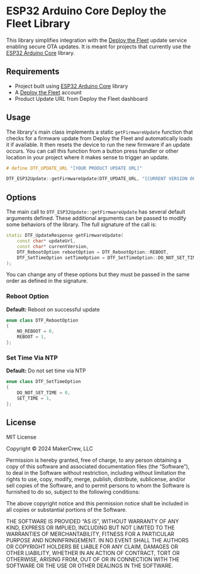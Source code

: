 # ESP32 Arduino Core Deploy the Fleet Library

This library simplifies integration with the [Deploy the Fleet](https://deploythefleet.io) update service enabling secure OTA updates. It is meant for projects that currently use the [ESP32 Arduino Core](https://github.com/espressif/arduino-esp32) library.

## Requirements

  * Project built using [ESP32 Arduino Core](https://github.com/espressif/arduino-esp32) library
  * A [Deploy the Fleet](https://deploythefleet.io/docs/create-account/) account
  * Product Update URL from Deploy the Fleet dashboard

## Usage

The library's main class implements a static `getFirmwareUpdate` function that checks for a firmware update from Deploy the Fleet and automatically loads it if available. It then resets the device to run the new firmware if an update occurs. You can call this function from a button press handler or other location in your project where it makes sense to trigger an update.

```cpp
# define DTF_UPDATE_URL "[YOUR PRODUCT UPDATE URL]"

DTF_ESP32Update::getFirmwareUpdate(DTF_UPDATE_URL, "[CURRENT VERSION OF YOUR FIRMWARE]");
```

## Options

The main call to `DTF_ESP32Update::getFirmwareUpdate` has several default arguments defined. These additional arguments 
can be passed to modify some behaviors of the library. The full signature of the call is:

```cpp
static DTF_UpdateResponse getFirmwareUpdate(
    const char* updateUrl, 
    const char* currentVersion, 
    DTF_RebootOption rebootOption = DTF_RebootOption::REBOOT, 
    DTF_SetTimeOption setTimeOption = DTF_SetTimeOption::DO_NOT_SET_TIME
);   
```

You can change any of these options but they must be passed in the same order as defined in the signature.

### Reboot Option
**Default:** Reboot on successful update

```cpp
enum class DTF_RebootOption
{
    NO_REBOOT = 0,
    REBOOT = 1,
};
```

### Set Time Via NTP
**Default:** Do not set time via NTP

```cpp
enum class DTF_SetTimeOption
{
    DO_NOT_SET_TIME = 0,
    SET_TIME = 1,
};
```

## License
MIT License

Copyright © 2024 MakerCrew, LLC

Permission is hereby granted, free of charge, to any person obtaining a copy of this software and associated documentation files (the “Software”), to deal in the Software without restriction, including without limitation the rights to use, copy, modify, merge, publish, distribute, sublicense, and/or sell copies of the Software, and to permit persons to whom the Software is furnished to do so, subject to the following conditions:

The above copyright notice and this permission notice shall be included in all copies or substantial portions of the Software.

THE SOFTWARE IS PROVIDED “AS IS”, WITHOUT WARRANTY OF ANY KIND, EXPRESS OR IMPLIED, INCLUDING BUT NOT LIMITED TO THE WARRANTIES OF MERCHANTABILITY, FITNESS FOR A PARTICULAR PURPOSE AND NONINFRINGEMENT. IN NO EVENT SHALL THE AUTHORS OR COPYRIGHT HOLDERS BE LIABLE FOR ANY CLAIM, DAMAGES OR OTHER LIABILITY, WHETHER IN AN ACTION OF CONTRACT, TORT OR OTHERWISE, ARISING FROM, OUT OF OR IN CONNECTION WITH THE SOFTWARE OR THE USE OR OTHER DEALINGS IN THE SOFTWARE.